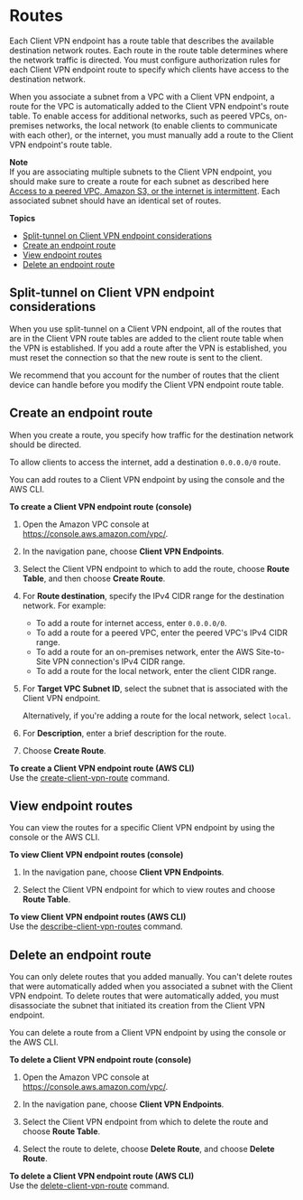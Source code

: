 # Routes<a name="cvpn-working-routes"></a>

Each Client VPN endpoint has a route table that describes the available destination network routes\. Each route in the route table determines where the network traffic is directed\. You must configure authorization rules for each Client VPN endpoint route to specify which clients have access to the destination network\.

When you associate a subnet from a VPC with a Client VPN endpoint, a route for the VPC is automatically added to the Client VPN endpoint's route table\. To enable access for additional networks, such as peered VPCs, on\-premises networks, the local network \(to enable clients to communicate with each other\), or the internet, you must manually add a route to the Client VPN endpoint's route table\.

**Note**  
If you are associating multiple subnets to the Client VPN endpoint, you should make sure to create a route for each subnet as described here [Access to a peered VPC, Amazon S3, or the internet is intermittent](troubleshooting.md#intermittent-access)\. Each associated subnet should have an identical set of routes\.

**Topics**
+ [Split\-tunnel on Client VPN endpoint considerations](#split-tunnel-routes)
+ [Create an endpoint route](#cvpn-working-routes-create)
+ [View endpoint routes](#cvpn-working-routes-view)
+ [Delete an endpoint route](#cvpn-working-routes-delete)

## Split\-tunnel on Client VPN endpoint considerations<a name="split-tunnel-routes"></a>

When you use split\-tunnel on a Client VPN endpoint, all of the routes that are in the Client VPN route tables are added to the client route table when the VPN is established\. If you add a route after the VPN is established, you must reset the connection so that the new route is sent to the client\.

We recommend that you account for the number of routes that the client device can handle before you modify the Client VPN endpoint route table\.

## Create an endpoint route<a name="cvpn-working-routes-create"></a>

When you create a route, you specify how traffic for the destination network should be directed\.

To allow clients to access the internet, add a destination `0.0.0.0/0` route\.

You can add routes to a Client VPN endpoint by using the console and the AWS CLI\.

**To create a Client VPN endpoint route \(console\)**

1. Open the Amazon VPC console at [https://console\.aws\.amazon\.com/vpc/](https://console.aws.amazon.com/vpc/)\.

1. In the navigation pane, choose **Client VPN Endpoints**\.

1. Select the Client VPN endpoint to which to add the route, choose **Route Table**, and then choose **Create Route**\.

1. For **Route destination**, specify the IPv4 CIDR range for the destination network\. For example:
   + To add a route for internet access, enter `0.0.0.0/0`\.
   + To add a route for a peered VPC, enter the peered VPC's IPv4 CIDR range\.
   + To add a route for an on\-premises network, enter the AWS Site\-to\-Site VPN connection's IPv4 CIDR range\.
   + To add a route for the local network, enter the client CIDR range\.

1. For **Target VPC Subnet ID**, select the subnet that is associated with the Client VPN endpoint\.

   Alternatively, if you're adding a route for the local network, select `local`\.

1. For **Description**, enter a brief description for the route\.

1. Choose **Create Route**\.

**To create a Client VPN endpoint route \(AWS CLI\)**  
Use the [create\-client\-vpn\-route](https://docs.aws.amazon.com/cli/latest/reference/ec2/create-client-vpn-route.html) command\.

## View endpoint routes<a name="cvpn-working-routes-view"></a>

You can view the routes for a specific Client VPN endpoint by using the console or the AWS CLI\.

**To view Client VPN endpoint routes \(console\)**

1. In the navigation pane, choose **Client VPN Endpoints**\.

1. Select the Client VPN endpoint for which to view routes and choose **Route Table**\.

**To view Client VPN endpoint routes \(AWS CLI\)**  
Use the [describe\-client\-vpn\-routes](https://docs.aws.amazon.com/cli/latest/reference/ec2/describe-client-vpn-routes.html) command\.

## Delete an endpoint route<a name="cvpn-working-routes-delete"></a>

You can only delete routes that you added manually\. You can't delete routes that were automatically added when you associated a subnet with the Client VPN endpoint\. To delete routes that were automatically added, you must disassociate the subnet that initiated its creation from the Client VPN endpoint\.

You can delete a route from a Client VPN endpoint by using the console or the AWS CLI\.

**To delete a Client VPN endpoint route \(console\)**

1. Open the Amazon VPC console at [https://console\.aws\.amazon\.com/vpc/](https://console.aws.amazon.com/vpc/)\.

1. In the navigation pane, choose **Client VPN Endpoints**\.

1. Select the Client VPN endpoint from which to delete the route and choose **Route Table**\.

1. Select the route to delete, choose **Delete Route**, and choose **Delete Route**\.

**To delete a Client VPN endpoint route \(AWS CLI\)**  
Use the [delete\-client\-vpn\-route](https://docs.aws.amazon.com/cli/latest/reference/ec2/delete-client-vpn-route.html) command\.